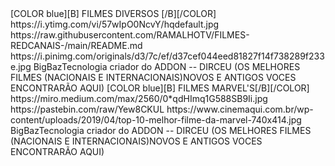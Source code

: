 </channels>
<channel>
<name>[COLOR blue][B] FILMES DIVERSOS [/B][/COLOR]</name>
<thumbnail>https://i.ytimg.com/vi/57wIpO0NcvY/hqdefault.jpg</thumbnail>
<externallink>https://raw.githubusercontent.com/RAMALHOTV/FILMES-REDCANAIS-/main/README.md</externallink>
<fanart>https://i.pinimg.com/originals/d3/7c/ef/d37cef044eed81827f14f738289f233e.jpg</fanart>
<info>BigBazTecnologia criador do ADDON -- DIRCEU (OS MELHORES FILMES (NACIONAIS E INTERNACIONAIS)NOVOS E ANTIGOS VOCES ENCONTRARÃO AQUI) </info>
</channel>
</channels>

</channels>
<channel>
<name>[COLOR blue][B] FILMES  MARVEL'S[/B][/COLOR]</name>
<thumbnail>https://miro.medium.com/max/2560/0*qdHImq1G588SB9Ii.jpg</thumbnail>
<externallink>https://pastebin.com/raw/Yew8CKUL</externallink>
<fanart>https://www.cinemaqui.com.br/wp-content/uploads/2019/04/top-10-melhor-filme-da-marvel-740x414.jpg</fanart>
<info>BigBazTecnologia criador do ADDON -- DIRCEU (OS MELHORES FILMES (NACIONAIS E INTERNACIONAIS)NOVOS E ANTIGOS VOCES ENCONTRARÃO AQUI) </info>
</channel>
</channels>
